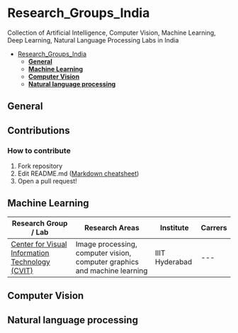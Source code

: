# Research_Groups_India
Collection of Artificial Intelligence, Computer Vision, Machine Learning, Deep Learning, Natural Language Processing  Labs in India
- [Research_Groups_India](#research_groups_india)
  - [**General**](#general)
  - [**Machine Learning**](#machine-learning)
  - [**Computer Vision**](#computer-vision)
  - [**Natural language processing**](#nlp)
  
  

## General
## Contributions
### How to contribute
 1.   Fork repository
 2.   Edit README.md ([Markdown cheatsheet](https://github.com/tchapi/markdown-cheatsheet/blob/master/README.md))
 3.   Open a pull request!



## **Machine Learning**
Research Group / Lab |Research Areas| Institute |  Carrers|
---------------------|--------------|-----------|---------|
[Center for Visual Information Technology (CVIT) ](https://cvit.iiit.ac.in/)|Image processing, computer vision, computer graphics and machine learning|IIIT Hyderabad|---


## **Computer Vision**



## **Natural language processing**



